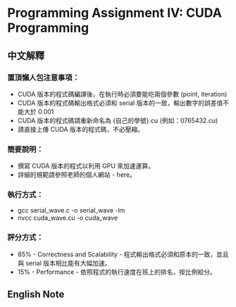 # Programming Assignment IV: CUDA Programming
## 中文解釋
### 置頂懶人包注意事項：
- CUDA 版本的程式碼編譯後，在執行時必須要能吃兩個參數 (point, iteration)
- CUDA 版本的程式碼輸出格式必須和 serial 版本的一致，輸出數字的誤差值不能大於 0.001
- CUDA 版本的程式碼請重新命名為 {自己的學號}.cu (例如：0765432.cu)
- 請直接上傳 CUDA 版本的程式碼，不必壓縮。

### 簡要說明：
- 撰寫 CUDA 版本的程式以利用 GPU 來加速運算。
- 詳細的規範請參照老師的個人網站 - here。

### 執行方式：
- gcc serial_wave.c -o serial_wave -lm
- nvcc cuda_wave.cu -o cuda_wave

### 評分方式：

- 85% - Correctness and Scalability - 程式輸出格式必須和原本的一致，並且與 serial 版本相比能有大幅加速。
- 15% - Performance - 依照程式的執行速度在班上的排名，按比例給分。

## English Note
